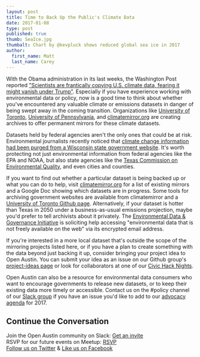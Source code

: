```yaml
---
layout: post
title: Time to Back Up the Public's Climate Data
date: 2017-01-08
type: post
published: true
thumb: SeaIce.jpg
thumbalt: Chart by @kevpluck shows reduced global sea ice in 2017
author:
  first_name: Matt
  last_name: Carey
---
```


With the Obama administration in its last weeks, the Washington Post reported ["Scientists are frantically copying U.S. climate data, fearing it might vanish under Trump"](https://www.washingtonpost.com/news/energy-environment/wp/2016/12/13/scientists-are-frantically-copying-u-s-climate-data-fearing-it-might-vanish-under-trump/). Especially if you have experience working with environmental data or policy, now is a good time to think about whether you've encountered any valuable climate or emissions datasets in danger of being swept away in the coming transition. Organizations like [University of Toronto](https://ischool.utoronto.ca/content/guerrilla-archiving-event-saving-environmental-data-trump), [University of Pennsylvania](http://www.ppehlab.org/datarefugefaqs), and [climatemirror.org](http://climatemirror.org/) are creating archives to offer permanent mirrors for these climate datasets.

Datasets held by federal agencies aren't the only ones that could be at risk. Environmental journalists recently noticed that [climate change information had been purged from a Wisconsin state government website](https://www.propublica.org/article/endangered-species-under-gop-climate-change-information-on-the-web). It's worth protecting not just environmental information from federal agencies like the EPA and NOAA, but also state agencies like the [Texas Commission on Environmental Quality](www.tceq.texas.gov), and even cities and counties.

If you want to find out whether a particular dataset is being backed up or what you can do to help, visit [climatemirror.org](http://climatemirror.org/) for a list of existing mirrors and a Google Doc showing which datasets are in progress. Some tools for archiving government websites are available from climatemirror and a [University of Toronto Github page](https://github.com/edgi-govdata-archiving). Alternatively, if your dataset is hotter than Texas in 2050 under a business-as-usual emissions projection, maybe you'd prefer to tell archivists about it privately. The [Environmental Data & Governance Initiative](https://envirodatagov.org/) is soliciting help accessing "environmental data that is not freely available on the web" via its encrypted email address.

If you're interested in a more local dataset that's outside the scope of the mirroring projects listed here, or if you have a plan to create something with the data beyond just backing it up, consider bringing your project idea to Open Austin. You can submit your idea as an issue on our Github group's [project-ideas page](https://github.com/open-austin/project-ideas/issues) or look for collaborators at one of our [Civic Hack Nights](https://www.meetup.com/Open-Austin/). 

Open Austin can also be a resource for environmental data consumers who want to encourage governments to release new datasets, or to keep their existing data more timely or accessible. Contact us on the #policy channel of our [Slack group](http://slack.open-austin.org/) if you have an issue you'd like to add to our [advocacy agenda](https://www.open-austin.org/advocacy/) for 2017.

## Continue the Conversation

Join the Open Austin community on Slack: [Get an invite](http://slack.open-austin.org/)
<br>
RSVP for our future events on Meetup: [RSVP](http://www.meetup.com/Open-Austin/)
<br>
[Follow us on Twitter](https://twitter.com/openaustin?lang=en)
& [Like us on Facebook](https://www.facebook.com/Open-Austin-412390968837071/)
